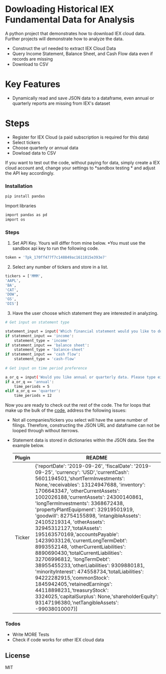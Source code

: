 # Dowloading Historical IEX Fundamental Data for Analysis



A python project that demonstrates how to download IEX cloud data. Further projects will demonstrate how to analyze the data. 

  - Construct the url needed to extract IEX Cloud Data
  - Query Income Statement, Balance Sheet, and Cash Flow data even if records are missing
  - Download to CSV

# Key Features

  - Dynamically read and save JSON data to a dataframe, even annual or quarterly reports are missing from IEX's dataset
 
  
# Steps

  - Register for IEX Cloud (a paid subscription is required for this data)
  - Select tickers
  - Choose quarterly or annual data
  - Dowload data to CSV


If you want to test out the code, without paying for data, simply create a IEX cloud account and, change your settings to *sandbox testing * and adjust the API key accordingly. 



### Installation



```sh
pip install pandas
```

Import libraries

```sh
import pandas as pd
import os
```

### Steps

1) Set API Key. Yours will differ from mine below. *You must use the sandbox api key to run the following code. 
```sh
token = 'Tpk_170ff477f7c148849ac1611015e393e7' 
```
2) Select any number of tickers and store in a list. 
```sh
tickers = ['MMM',
'AAPL',
'BA',
'CAT',
'DOW',
'GS',
'DIS']
```
3) Have the user choose which statement they are interested in analyzing. 

```sh
# Get input on statement type

statement_input = input('Which financial statement would you like to download. Please type either "income", "balance sheet", or "cash flow" \n\n')
if statement_input == 'income':
    statement_type = 'income'
if statement_input == 'balance sheet':
    statement_type = 'balance-sheet'
if statement_input == 'cash flow':
    statement_type = 'cash-flow'
    
# Get input on time period preference

a_or_q = input('Would you like annual or quarterly data. Please type either "annual" or "quarter"\n\n')
if a_or_q == 'annual':
    time_periods = 5
elif a_or_q == 'quarter':
    time_periods = 12 

```

Now you are ready to check out the rest of the code. The for loops that make up the bulk of the [code](https://github.com/maxmanaloleclair/Get_IEX_Fundamental_Data/blob/master/IEX%20Fundamental%20Data.ipynb), address the following issues:
   - Not all companies/tickers you select will have the same number of filings. Therefore, constructing the JSON URL and dataframe can not be looped through without iterrows. 
 - Statement data is stored in dictionaries within the JSON data. See the example below.

    | Plugin | README |
    | ------ | -------------------------------|
    | Ticker | {'reportDate': '2019-09-26', 'fiscalDate': '2019-09-25', 'currency': 'USD','currentCash': 5601194501,'shortTermInvestments': None,'receivables': 13124947688, 'inventory': 1706643347, 'otherCurrentAssets': 1002026188,'currentAssets': 24300140861, 'longTermInvestments': 3368672438, 'propertyPlantEquipment': 32919501919, 'goodwill': 82754155898, 'intangibleAssets': 24105219314, 'otherAssets': 32945312127,'totalAssets': 195163570169,'accountsPayable': 14239033126,'currentLongTermDebt': 8993552148, 'otherCurrentLiabilities': 8890690430,'totalCurrentLiabilities': 32706996812, 'longTermDebt': 38955455233,'otherLiabilities': 9309880181, 'minorityInterest': 474558734,'totalLiabilities': 94222282915,'commonStock': 1845942405,'retainedEarnings': 44118898231,'treasuryStock': 3324025,'capitalSurplus': None,'shareholderEquity': 93147196380,'netTangibleAssets': -99038010007}] |


### Todos

 - Write MORE Tests
 - Check if code works for other IEX cloud data

License
----

MIT



